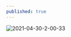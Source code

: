 ```yaml
---
published: true
---
```

<img src="https://i.ibb.co/J2RJy7K/2021-04-30-2-00-33.png" alt="2021-04-30-2-00-33" border="0" center>
